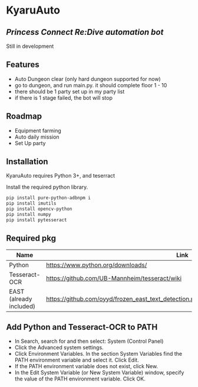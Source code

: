 # KyaruAuto
## _Princess Connect Re:Dive automation bot_

Still in development
## Features
- Auto Dungeon clear (only hard dungeon supported for now)
- go to dungeon, and run main.py. it should complete floor 1 - 10
- there should be 1 party set up in my party list
- if there is 1 stage failed, the bot will stop

## Roadmap
- Equipment farming
- Auto daily mission
- Set Up party

## Installation
KyaruAuto requires Python 3+, and teserract

Install the required python library.
```sh
pip install pure-python-adbnpm i
pip install imutils
pip install opencv-python
pip install numpy
pip install pytesseract
```


## Required pkg

| Name | Link |
| ------ | ------ |
| Python | https://www.python.org/downloads/ |
| Tesseract-OCR | https://github.com/UB-Mannheim/tesseract/wiki |
| EAST (already included) | https://github.com/oyyd/frozen_east_text_detection.pb/blob/master/frozen_east_text_detection.pb |


## Add Python and Tesseract-OCR to PATH
- In Search, search for and then select: System (Control Panel)
- Click the Advanced system settings.
- Click Environment Variables. In the section System Variables find the PATH environment variable and select it. Click Edit. 
- If the PATH environment variable does not exist, click New.
- In the Edit System Variable (or New System Variable) window, specify the value of the PATH environment variable. Click OK. 
